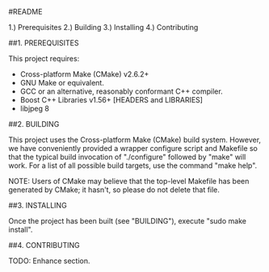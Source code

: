 #README

 1.) Prerequisites
 2.) Building
 3.) Installing
 4.) Contributing
 
##1. PREREQUISITES

 This project requires:
  * Cross-platform Make (CMake) v2.6.2+
  * GNU Make or equivalent.
  * GCC or an alternative, reasonably conformant C++ compiler.
  * Boost C++ Libraries v1.56+ [HEADERS and LIBRARIES]
  * libjpeg 8

##2. BUILDING
 
 This project uses the Cross-platform Make (CMake) build system. However, we
 have conveniently provided a wrapper configure script and Makefile so that
 the typical build invocation of "./configure" followed by "make" will work.
 For a list of all possible build targets, use the command "make help".

 NOTE: Users of CMake may believe that the top-level Makefile has been
 generated by CMake; it hasn't, so please do not delete that file.

##3. INSTALLING

 Once the project has been built (see "BUILDING"), execute "sudo make install".

##4. CONTRIBUTING

 TODO: Enhance section.
